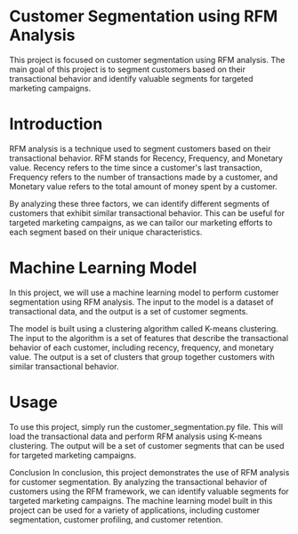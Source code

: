 # Customer Segmentation using RFM Analysis
This project is focused on customer segmentation using RFM analysis. The main goal of this project is to segment customers based on their transactional behavior and identify valuable segments for targeted marketing campaigns.

# Introduction
RFM analysis is a technique used to segment customers based on their transactional behavior. RFM stands for Recency, Frequency, and Monetary value. Recency refers to the time since a customer's last transaction, Frequency refers to the number of transactions made by a customer, and Monetary value refers to the total amount of money spent by a customer.

By analyzing these three factors, we can identify different segments of customers that exhibit similar transactional behavior. This can be useful for targeted marketing campaigns, as we can tailor our marketing efforts to each segment based on their unique characteristics.

# Machine Learning Model
In this project, we will use a machine learning model to perform customer segmentation using RFM analysis. The input to the model is a dataset of transactional data, and the output is a set of customer segments.

The model is built using a clustering algorithm called K-means clustering. The input to the algorithm is a set of features that describe the transactional behavior of each customer, including recency, frequency, and monetary value. The output is a set of clusters that group together customers with similar transactional behavior.

# Usage
To use this project, simply run the customer_segmentation.py file. This will load the transactional data and perform RFM analysis using K-means clustering. The output will be a set of customer segments that can be used for targeted marketing campaigns.

Conclusion
In conclusion, this project demonstrates the use of RFM analysis for customer segmentation. By analyzing the transactional behavior of customers using the RFM framework, we can identify valuable segments for targeted marketing campaigns. The machine learning model built in this project can be used for a variety of applications, including customer segmentation, customer profiling, and customer retention.
